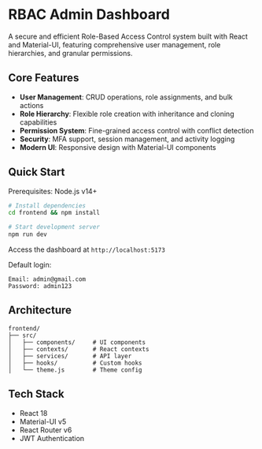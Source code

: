 # RBAC Admin Dashboard

A secure and efficient Role-Based Access Control system built with React and Material-UI, featuring comprehensive user management, role hierarchies, and granular permissions.

## Core Features

- **User Management**: CRUD operations, role assignments, and bulk actions
- **Role Hierarchy**: Flexible role creation with inheritance and cloning capabilities
- **Permission System**: Fine-grained access control with conflict detection
- **Security**: MFA support, session management, and activity logging
- **Modern UI**: Responsive design with Material-UI components

## Quick Start

Prerequisites: Node.js v14+

```bash
# Install dependencies
cd frontend && npm install

# Start development server
npm run dev
```

Access the dashboard at `http://localhost:5173`

Default login:
```
Email: admin@gmail.com
Password: admin123
```

## Architecture

```
frontend/
├── src/
│   ├── components/     # UI components
│   ├── contexts/       # React contexts
│   ├── services/       # API layer
│   ├── hooks/          # Custom hooks
│   └── theme.js        # Theme config
```

## Tech Stack

- React 18
- Material-UI v5
- React Router v6
- JWT Authentication